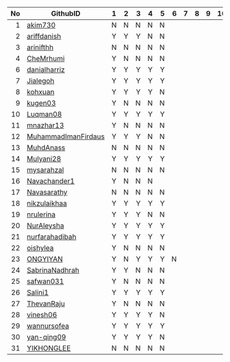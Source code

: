 
| No | GithubID | 1 | 2 | 3 | 4 | 5 | 6 | 7 | 8 | 9 | 10 |
| -----: | ----- | :------: | :------: | ------:|------:|------:| ------:|------:|------:|------:| ------:|
| 1 | [akim730](https://github.com/akim730) |N|N|N|N|N|
| 2 | [ariffdanish](https://github.com/ariffdanish) |Y|Y|Y|N|N|
| 3 | [arinifthh](https://github.com/arinifthh) |N|N|N|N|N|
| 4 | [CheMrhumi](https://github.com/CheMrhumi) |Y|N|N|N|N|
| 6 | [danialharriz](https://github.com/danialharriz)  |Y|Y|Y|Y|Y|
| 7 | [Jialegoh](https://github.com/Jialegoh)  |Y|Y|Y|Y|Y|
| 8 | [kohxuan](https://github.com/kohxuan)  |Y|Y|Y|Y|N|
| 9 | [kugen03](https://github.com/kugen03)  |Y|N|N|N|N|
| 10 | [Luqman08](https://github.com/Luqman08)  |Y|Y|Y|Y|Y|
| 11 | [mnazhar13](https://github.com/mnazhar13)  |Y|N|N|N|N|
| 12 | [MuhammadImanFirdaus](https://github.com/MuhammadImanFirdaus)  |Y|Y|Y|N|N|
| 13 | [MuhdAnass](https://github.com/MuhdAnass)  |N|N|N|N|N|
| 14 | [Mulyani28](https://github.com/Mulyani28)  |Y|Y|Y|Y|Y|
| 15 | [mysarahzal](https://github.com/mysarahzal)  |N|N|N|N|N|
| 16 | [Navachander1](https://github.com/Navachander1) |Y|N|N|N|
| 17 | [Navasarathy](https://github.com/Navasarathy)  |N|N|N|N|N|
| 18 | [nikzulaikhaa](https://github.com/nikzulaikhaa)  |Y|Y|Y|Y|Y|
| 19 | [nrulerina](https://github.com/nrulerina)  |Y|Y|Y|N|N|
| 20 | [NurAleysha](https://github.com/NurAleysha)  |Y|Y|Y|Y|Y|
| 21 | [nurfarahadibah](https://github.com/nurfarahadibah)  |Y|Y|Y|Y|Y|
| 22 | [oishylea](https://github.com/oishylea)  | Y|N|N|N|N|
| 23 | [ONGYIYAN](https://github.com/ONGYIYAN)  |Y|N|Y|Y|Y|N|
| 24 | [SabrinaNadhrah](https://github.com/SabrinaNadhrah)  |Y|Y|N|N|N|
| 25 | [safwan031](https://github.com/safwan031)  |Y|N|N|N|N|
| 26 | [Salini1](https://github.com/Salini1)  |Y|Y|Y|Y|Y|
| 27 | [ThevanRaju](https://github.com/ThevanRaju)  |Y|N|N|N|N|
| 28 | [vinesh06](https://github.com/vinesh06)  |Y|Y|Y|Y|N|
| 29 | [wannursofea](https://github.com/wannursofea)  |Y|Y|Y|Y|Y|
| 30 | [yan-qing09](https://github.com/yan-qing09)  |Y|Y|Y|Y|N|
| 31 | [YIKHONGLEE](https://github.com/YIKHONGLEE)  |N|N|N|N|N|
